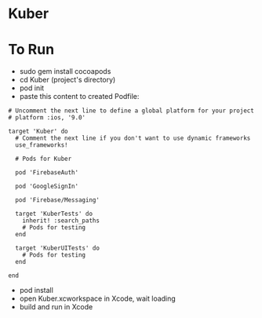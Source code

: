 # Kuber
# To Run
* sudo gem install cocoapods
* cd Kuber (project's directory)
* pod init
* paste this content to created Podfile:<br>
``` 
# Uncomment the next line to define a global platform for your project
# platform :ios, '9.0'

target 'Kuber' do
  # Comment the next line if you don't want to use dynamic frameworks
  use_frameworks!

  # Pods for Kuber

  pod 'FirebaseAuth'
  
  pod 'GoogleSignIn'
  
  pod 'Firebase/Messaging'

  target 'KuberTests' do
    inherit! :search_paths
    # Pods for testing
  end

  target 'KuberUITests' do
    # Pods for testing
  end

end 
```
* pod install
* open Kuber.xcworkspace in Xcode, wait loading
* build and run in Xcode
